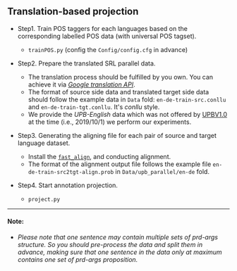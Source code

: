 
## Translation-based projection ##

- Step1. Train POS taggers for each languages based on the corresponding labelled POS data (with universal POS tagset).
    - `trainPOS.py` (config the `Config/config.cfg` in advance)

- Step2. Prepare the translated SRL parallel data.
    - The translation process should be fulfilled by you own. You can achieve it via [*Google translation API*](https://translate.google.com).
    - The format of source side data and translated target side data should follow the example data in `Data` fold: `en-de-train-src.conllu` and `en-de-train-tgt.conllu`. 
        It's *conllu* style. 
    - We provide the *UPB-English* data which was not offered by [UPBV1.0](https://github.com/System-T/UniversalPropositions) at the time (i.e., 2019/10/1) we perform our experiments.
        
- Step3. Generating the aligning file for each pair of source and target language dataset.
    - Install the [`fast_align`](https://github.com/clab/fast_align), and conducting alignment.
    - The format of the alignment output file follows the example file `en-de-train-src2tgt-align.prob` in `Data/upb_parallel/en-de` fold. 

- Step4. Start annotation projection.
    - `project.py` 

----

#### Note:

- *Please note that one sentence may contain multiple sets of prd-args structure.
        So you should pre-process the data and split them in advance, 
        making sure that one sentence in the data only at maximum contains one set of prd-args proposition.*

